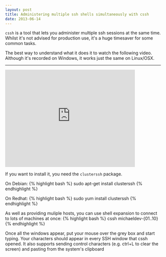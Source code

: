 ```yaml
---
layout: post
title: Administering multiple ssh shells simultaneously with cssh
date: 2013-06-14
---
```


`cssh` is a tool that lets you administer multiple ssh sessions at the same time. Whilst it's not advised for production use, it's a huge timesaver for some common tasks.

The best way to understand what it does it to watch the following video. Although it's recorded on Windows, it works just the same on Linux/OSX.

<hr />

<iframe width="420" height="315" src="http://www.youtube.com/embed/MaCtXqCON1g" frameborder="0" allowfullscreen></iframe>

If you want to install it, you need the `clusterssh` package.

On Debian:
{% highlight bash %}
sudo apt-get install clusterssh
{% endhighlight %}

On Redhat:
{% highlight bash %}
sudo yum install clusterssh
{% endhighlight %}

As well as providing muliple hosts, you can use shell expansion to connect to lots of machines at once:
{% highlight bash %}
cssh michaeldev-{01..10}
{% endhighlight %}

Once all the windows appear, put your mouse over the grey box and start typing. Your characters should appear in every SSH window that cssh opened. It also supports sending 
control characters (e.g. ctrl+L to clear the screen) and pasting from the system's clipboard
